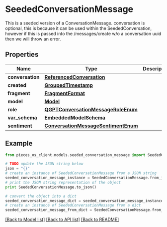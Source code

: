 # SeededConversationMessage

This is a seeded version of a ConversationMessage.  conversation is optional, this is because it can be used within the SeededConversation, however if this is passed into the /messages/create w/o a conversation uuid then we will throw an error.

## Properties
Name | Type | Description | Notes
------------ | ------------- | ------------- | -------------
**conversation** | [**ReferencedConversation**](ReferencedConversation.md) |  | [optional] 
**created** | [**GroupedTimestamp**](GroupedTimestamp.md) |  | [optional] 
**fragment** | [**FragmentFormat**](FragmentFormat.md) |  | 
**model** | [**Model**](Model.md) |  | [optional] 
**role** | [**QGPTConversationMessageRoleEnum**](QGPTConversationMessageRoleEnum.md) |  | 
**var_schema** | [**EmbeddedModelSchema**](EmbeddedModelSchema.md) |  | [optional] 
**sentiment** | [**ConversationMessageSentimentEnum**](ConversationMessageSentimentEnum.md) |  | [optional] 

## Example

```python
from pieces_os_client.models.seeded_conversation_message import SeededConversationMessage

# TODO update the JSON string below
json = "{}"
# create an instance of SeededConversationMessage from a JSON string
seeded_conversation_message_instance = SeededConversationMessage.from_json(json)
# print the JSON string representation of the object
print SeededConversationMessage.to_json()

# convert the object into a dict
seeded_conversation_message_dict = seeded_conversation_message_instance.to_dict()
# create an instance of SeededConversationMessage from a dict
seeded_conversation_message_from_dict = SeededConversationMessage.from_dict(seeded_conversation_message_dict)
```
[[Back to Model list]](../README.md#documentation-for-models) [[Back to API list]](../README.md#documentation-for-api-endpoints) [[Back to README]](../README.md)


